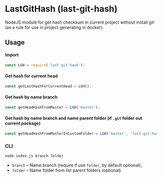 # LastGitHash (last-git-hash)
NodeJS module for get hash checksum in current project without install git (as a rule for use in project generating in docker).

## Usage

#### Import
```javascript
const LGH = require('last-git-hash');
```

#### Get hash for current head
```javascript
const getLastHashForCurrentHead = LGH();
```

#### Get hash by name branch
```javascript
const getHeadHashFromMaster = LGH('master');
```

#### Get hash by name branch and name parent folder (if `.git` folder out current package)
```javascript
const getHeadHashFromMasterInCustomFolder = LGH('master', 'last-git-hash');
```

### CLI
```bash
node index.js branch folder
```
- `branch` – Name branch (require if use `folder`, by default optional);
- `folder` – Name folder from list parent folders (optional).

